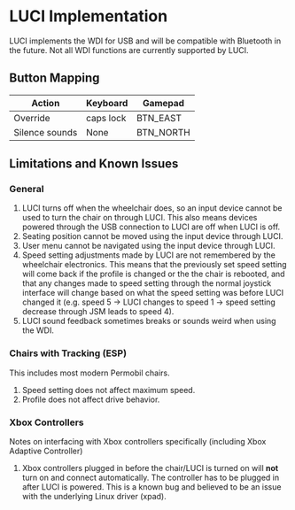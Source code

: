 # LUCI Implementation
LUCI implements the WDI for USB and will be compatible with Bluetooth in the future. Not all WDI functions are currently supported by LUCI.

## Button Mapping
| Action | Keyboard | Gamepad |
|-----|---|---|
| Override | caps lock | BTN_EAST |
| Silence sounds | None | BTN_NORTH |

## Limitations and Known Issues
### General
1. LUCI turns off when the wheelchair does, so an input device cannot be used to turn the chair on through LUCI. This also means devices powered through the USB connection to LUCI are off when LUCI is off.
1. Seating position cannot be moved using the input device through LUCI.
1. User menu cannot be navigated using the input device through LUCI.
1. Speed setting adjustments made by LUCI are not remembered by the wheelchair electronics. This means that the previously set speed setting will come back if the profile is changed or the the chair is rebooted, and that any changes made to speed setting through the normal joystick interface will change based on what the speed setting was before LUCI changed it (e.g. speed 5 -> LUCI changes to speed 1 -> speed setting decrease through JSM leads to speed 4).
1. LUCI sound feedback sometimes breaks or sounds weird when using the WDI.

### Chairs with Tracking (ESP)
This includes most modern Permobil chairs.
1. Speed setting does not affect maximum speed.
1. Profile does not affect drive behavior.

### Xbox Controllers
Notes on interfacing with Xbox controllers specifically (including Xbox Adaptive Controller)
1. Xbox controllers plugged in before the chair/LUCI is turned on will **not** turn on and connect automatically. The controller has to be plugged in after LUCI is powered. This is a known bug and believed to be an issue with the underlying Linux driver (xpad).